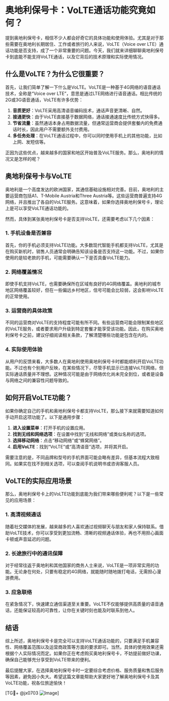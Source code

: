 # 奥地利保号卡：VoLTE通话功能究竟如何？

提到奥地利保号卡，相信不少人都会好奇它的具体功能和使用体验。尤其是对于那些需要在奥地利长期居住、工作或者旅行的人来说，VoLTE（Voice over LTE）通话功能是否支持，成了一个非常重要的问题。今天，我们就来详细聊聊奥地利保号卡到底能不能支持VoLTE通话，以及它背后的技术原理和实际使用情况。

## 什么是VoLTE？为什么它很重要？

首先，让我们简单了解一下什么是VoLTE。VoLTE是一种基于4G网络的语音通话技术，全称是“Voice over LTE”，意思是通过LTE网络进行语音通话。相比传统的2G或3G语音通话，VoLTE有许多优势：

1. **音质更好**：VoLTE采用高清语音编码技术，通话声音更清晰、自然。
2. **接通更快**：由于VoLTE直接基于数据网络，通话接通速度比传统方式快得多。
3. **节省流量**：虽然通话本身占用数据流量，但通常运营商会提供套餐内的免费通话时长，因此用户不需要额外支付费用。
4. **多任务处理**：在VoLTE通话过程中，你可以同时使用手机上的其他功能，比如上网、发短信等。

正因为这些优点，越来越多的国家和地区开始普及VoLTE服务。那么，奥地利的情况又是怎样的呢？

## 奥地利保号卡与VoLTE

奥地利是一个高度发达的欧洲国家，其通信基础设施相对完善。目前，奥地利的主要运营商包括A1、T-Mobile Austria和Three Austria等。这些运营商普遍支持4G网络，并且推出了各自的VoLTE服务。这意味着，如果你选择奥地利保号卡，理论上是可以享受VoLTE通话功能的。

然而，具体到某张奥地利保号卡是否支持VoLTE，还需要考虑以下几个因素：

### 1. 手机设备是否兼容

首先，你的手机必须支持VoLTE功能。大多数现代智能手机都支持VoLTE，尤其是在购买新机时，销售人员通常会明确告知该设备是否支持这一功能。不过，如果你使用的是较老款的手机，可能需要确认一下是否具备VoLTE能力。

### 2. 网络覆盖情况

即使手机支持VoLTE，也需要确保所在区域有良好的4G网络覆盖。奥地利的城市地区网络覆盖较好，但在一些偏远乡村地区，信号可能会比较弱，这会影响VoLTE的正常使用。

### 3. 运营商的具体政策

不同的运营商对VoLTE的支持程度可能有所不同。有些运营商可能会限制某些地区的VoLTE服务，或者要求用户升级到特定套餐才能享受该功能。因此，在购买奥地利保号卡之前，建议仔细阅读相关条款，了解清楚哪些功能是包含在内的。

### 4. 实际使用体验

从用户的反馈来看，大多数人在奥地利使用奥地利保号卡时都能顺利开启VoLTE功能。不过也有个别用户反映，在某些情况下，尽管手机显示已连接VoLTE网络，但实际通话质量并不理想。这种情况可能是由于网络优化尚未完全到位，或者是设备与网络之间的兼容性问题导致的。

## 如何开启VoLTE功能？

如果你确定自己的手机和奥地利保号卡都支持VoLTE，那么接下来就需要知道如何手动开启这项功能了。以下是通用步骤：

1. **进入设置菜单**：打开手机的设置应用。
2. **找到无线和网络选项**：在设置中找到“无线和网络”或类似名称的选项。
3. **选择移动网络**：点击“移动网络”或“蜂窝网络”。
4. **启用VoLTE**：找到“VoLTE”或“高清语音”选项，并将其开启。

需要注意的是，不同品牌和型号的手机界面可能会略有差异，但基本流程大致相同。如果实在找不到相关选项，可以查阅手机说明书或咨询客服人员。

## VoLTE的实际应用场景

那么，奥地利保号卡上的VoLTE功能到底能为我们带来哪些便利呢？以下是一些常见的应用场景：

### 1. 高清视频通话

随着社交媒体的发展，越来越多的人喜欢通过视频聊天与朋友和家人保持联系。借助VoLTE技术，你可以享受到更加流畅、清晰的视频通话体验，再也不用担心画面卡顿或声音延迟的问题。

### 2. 长途旅行中的通讯保障

对于经常往返于奥地利和其他国家的商务人士来说，VoLTE是一项非常实用的功能。无论身在何处，只要有稳定的4G网络，就能随时随地拨打电话，无需担心漫游费用。

### 3. 应急联络

在紧急情况下，快速建立通信渠道至关重要。VoLTE不仅能够提供高质量的语音通话，还能保证较高的可靠性，让你在关键时刻也能及时联系到他人。

## 结语

综上所述，奥地利保号卡是完全可以支持VoLTE通话功能的，只要满足手机兼容性、网络覆盖范围以及运营商政策等方面的要求即可。当然，具体的使用效果还需根据个人实际情况而定。如果你正在考虑购买奥地利保号卡，不妨提前做好功课，确保自己能够充分享受到VoLTE带来的便利。

最后提醒大家，在选择奥地利保号卡时一定要综合考虑价格、服务质量和售后服务等因素，避免因小失大。希望这篇文章能帮助大家更好地了解奥地利保号卡及其VoLTE功能，祝各位旅途愉快！

[TG💪+ @jx0703 ![Image](https://github.com/user-attachments/assets/dbca1d08-cadb-493c-b0ec-ad6f7a83f270)]